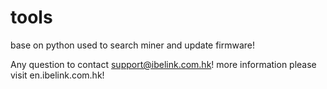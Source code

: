 # tools

base on python
used to search miner and update firmware!

Any question to contact support@ibelink.com.hk!
more information please visit en.ibelink.com.hk!
